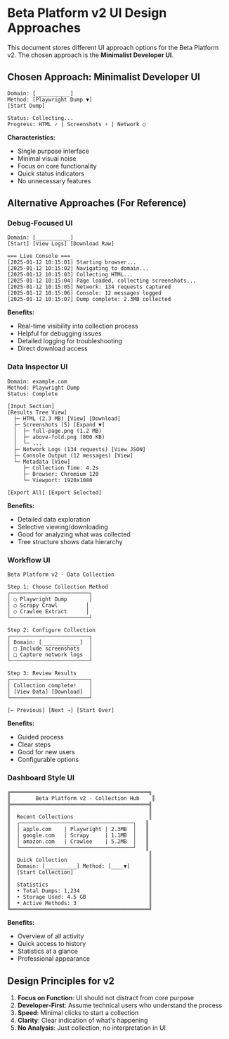 # Beta Platform v2 UI Design Approaches

This document stores different UI approach options for the Beta Platform v2. The chosen approach is the **Minimalist Developer UI**.

## Chosen Approach: Minimalist Developer UI

```
Domain: [___________] 
Method: [Playwright Dump ▼]
[Start Dump]

Status: Collecting...
Progress: HTML ✓ | Screenshots ⚡ | Network ○
```

**Characteristics:**
- Single purpose interface
- Minimal visual noise
- Focus on core functionality
- Quick status indicators
- No unnecessary features

## Alternative Approaches (For Reference)

### Debug-Focused UI

```
Domain: [___________]
[Start] [View Logs] [Download Raw]

=== Live Console ===
[2025-01-12 10:15:01] Starting browser...
[2025-01-12 10:15:02] Navigating to domain...
[2025-01-12 10:15:03] Collecting HTML...
[2025-01-12 10:15:04] Page loaded, collecting screenshots...
[2025-01-12 10:15:05] Network: 134 requests captured
[2025-01-12 10:15:06] Console: 12 messages logged
[2025-01-12 10:15:07] Dump complete: 2.3MB collected
```

**Benefits:**
- Real-time visibility into collection process
- Helpful for debugging issues
- Detailed logging for troubleshooting
- Direct download access

### Data Inspector UI

```
Domain: example.com
Method: Playwright Dump
Status: Complete

[Input Section]
[Results Tree View]
  ├─ HTML (2.3 MB) [View] [Download]
  ├─ Screenshots (5) [Expand ▼]
  │  ├─ full-page.png (1.2 MB)
  │  ├─ above-fold.png (800 KB)
  │  └─ ...
  ├─ Network Logs (134 requests) [View JSON]
  ├─ Console Output (12 messages) [View]
  └─ Metadata [View]
     ├─ Collection Time: 4.2s
     ├─ Browser: Chromium 120
     └─ Viewport: 1920x1080

[Export All] [Export Selected]
```

**Benefits:**
- Detailed data exploration
- Selective viewing/downloading
- Good for analyzing what was collected
- Tree structure shows data hierarchy

### Workflow UI

```
Beta Platform v2 - Data Collection

Step 1: Choose Collection Method
┌─────────────────────────┐
│ ○ Playwright Dump       │
│ ○ Scrapy Crawl         │
│ ○ Crawlee Extract      │
└─────────────────────────┘

Step 2: Configure Collection
┌─────────────────────────┐
│ Domain: [____________]  │
│ □ Include screenshots   │
│ □ Capture network logs  │
└─────────────────────────┘

Step 3: Review Results
┌─────────────────────────┐
│ Collection complete!    │
│ [View Data] [Download]  │
└─────────────────────────┘

[← Previous] [Next →] [Start Over]
```

**Benefits:**
- Guided process
- Clear steps
- Good for new users
- Configurable options

### Dashboard Style UI

```
╔════════════════════════════════════════════╗
║        Beta Platform v2 - Collection Hub    ║
╠════════════════════════════════════════════╣
║                                            ║
║  Recent Collections                        ║
║  ┌────────────────────────────────────┐   ║
║  │ apple.com    | Playwright | 2.3MB  │   ║
║  │ google.com   | Scrapy     | 1.1MB  │   ║
║  │ amazon.com   | Crawlee    | 5.2MB  │   ║
║  └────────────────────────────────────┘   ║
║                                            ║
║  Quick Collection                          ║
║  Domain: [__________] Method: [____▼]      ║
║  [Start Collection]                        ║
║                                            ║
║  Statistics                                ║
║  • Total Dumps: 1,234                      ║
║  • Storage Used: 4.5 GB                    ║
║  • Active Methods: 3                       ║
╚════════════════════════════════════════════╝
```

**Benefits:**
- Overview of all activity
- Quick access to history
- Statistics at a glance
- Professional appearance

## Design Principles for v2

1. **Focus on Function**: UI should not distract from core purpose
2. **Developer-First**: Assume technical users who understand the process
3. **Speed**: Minimal clicks to start a collection
4. **Clarity**: Clear indication of what's happening
5. **No Analysis**: Just collection, no interpretation in UI
